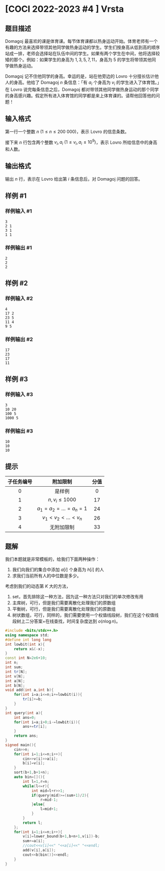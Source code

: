 # [COCI 2022-2023 #4 ] Vrsta

## 题目描述

Domagoj 最喜欢的课是体育课。每节体育课都以热身运动开始。体育老师有一个有趣的方法来选择带领其他同学做热身运动的学生。学生们按身高从低到高的顺序站成一排，老师会选择站在队伍中间的学生。如果有两个学生在中间，他将选择较矮的那个。例如：如果学生的身高为 $1, 3, 5, 7, 11$，身高为 $5$ 的学生将带领其他同学做热身运动。

Domagoj 记不住他同学的身高。幸运的是，站在他旁边的 Lovro 十分擅长估计他人的身高。他给了 Domagoj $n$ 条信息：「有 $a_i$ 个身高为 $v_i$ 的学生进入了体育馆。」在 Lovro 说完每条信息之后，Domagoj 都对带领其他同学做热身运动的那个同学的身高感兴趣。假定所有进入体育馆的同学都是来上体育课的。请帮他回答他的问题！

## 输入格式

第一行一个整数 $n\ (1\le n\le 200\ 000)$，表示 Lovro 的信息条数。

接下来 $n$ 行包含两个整数 $v_i,a_i\ (1\le v_i,a_i\le 10^9)$，表示 Lovro 所给信息中的身高和人数。

## 输出格式

输出 $n$ 行，表示在 Lovro 给出第 $i$ 条信息后，对 Domagoj 问题的回答。

## 样例 #1

### 样例输入 #1

```
3
2 1
3 1
1 1
```

### 样例输出 #1

```
2
2
2
```

## 样例 #2

### 样例输入 #2

```
4
17 2
23 5
11 4
9 5
```

### 样例输出 #2

```
17
23
17
11
```

## 样例 #3

### 样例输入 #3

```
3
10 20
100 5
1000 5
```

### 样例输出 #3

```
10
10
10
```

## 提示

|子任务编号|	附加限制|	分值|
|:-:|:-:|:-:|
| $0$ | 是样例 | $0$ |
| $1$ | $n,v_i\le 1000$ | $17$ |
| $2$ | $a_1=a_2=\ldots=a_n=1$ | $24$ |
| $3$ | $v_1<v_2<\ldots <v_n$ |	$26$ |
| $4$ |	无附加限制 |	$33$ |
## 题解
我们本题就是非常模板的，给我们下面两种操作：
1. 我们向我们的集合中添加 $a[i]$ 个身高为 $h[i]$ 的人
2. 求我们当前所有人的中位数是多少。

考虑到我们的动态第 $K$ 大的方法，
1. set，首先排除这一种方法，因为这一种方法只对我们的单次修改有用
2. 主席树，可行，但是我们需要离散化处理我们的原数组
3. 平衡树，可行，但是我们需要离散化处理我们的原数组
4. 树状数组，可行，同样的，我们需要使用一个权值线段树，我们在这个权值线段树上二分答案+在线查找，时间复杂度达到 $o(n\log n)$。

```cpp
#include <bits/stdc++.h>
using namespace std;
#define int long long
int lowbit(int x){
	return x&(-x);
}
const int N=2e6+10;
int n;
int sum;
int tr[N];
int v[N];
int a[N];
int b[N];
void add(int a,int b){
	for(int i=a;i<=n;i+=lowbit(i)){
		tr[i]+=b;
	}
}
int query(int a){
	int ans=0;
	for(int i=a;i>0;i-=lowbit(i)){
		ans+=tr[i];
	}
	return ans;
}
signed main(){
	cin>>n;
	for(int i=1;i<=n;i++){
		cin>>v[i]>>a[i];
		b[i]=v[i];
	}
	sort(b+1,b+1+n);
	auto bin=[](){
		int l=1,r=n;
		while(l<=r){
			int mid=l+r>>1;
			if(query(mid)>=(sum+1)/2){
				r=mid-1;
			}else{
				l=mid+1;
			}
		}
		return l;
	};
	for(int i=1;i<=n;i++){
		v[i]=lower_bound(b+1,b+n+1,v[i])-b;
		sum+=a[i];
		//cout<<v[i]<<" "<<a[i]<<" "<<endl;
		add(v[i],a[i]);
		cout<<b[bin()]<<endl;
	}
}
```
